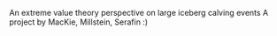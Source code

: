 An extreme value theory perspective on large iceberg calving events
A project by MacKie, Millstein, Serafin :) 
